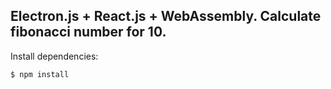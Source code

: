 ## Electron.js + React.js + WebAssembly. Calculate fibonacci number for 10. 

Install dependencies:

```bash
$ npm install
```
